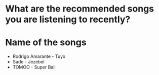 # What are the recommended songs you are listening to recently?

# Name of the songs
- Rodrigo Amarante - Tuyo
- Sade - Jezebel
- TOMOO - Super Ball
